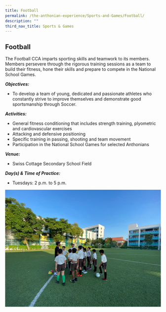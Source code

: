 ```yaml
---
title: Football
permalink: /the-anthonian-experience/Sports-and-Games/Football/
description: ""
third_nav_title: Sports & Games
---
```

## Football 

The Football CCA imparts sporting skills and teamwork to its members. Members persevere through the rigorous training sessions as a team to build their fitness, hone their skills and prepare to compete in the National School Games.


_**Objectives:**_

*   To develop a team of young, dedicated and passionate athletes who constantly strive to improve themselves and demonstrate good sportsmanship through Soccer.


_**Activities:**_

*   General fitness conditioning that includes strength training, plyometric and cardiovascular exercises 
*   Attacking and defensive positioning 
*   Specific training in passing, shooting and team movement
*   Participation in the National School Games for selected Anthonians

  
_**Venue:**_

*   Swiss Cottage Secondary School Field


_**Day(s) & Time of Practice:**_

*   Tuesdays: 2 p.m. to 5 p.m.

![](/images/Football.jpeg)